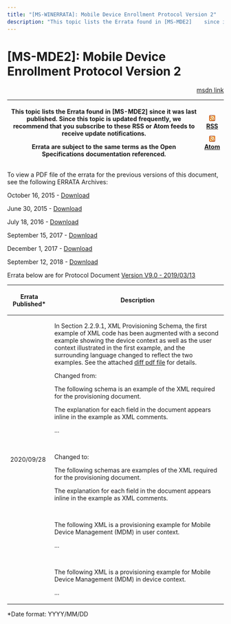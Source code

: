 ```yaml
---
title: "[MS-WINERRATA]: Mobile Device Enrollment Protocol Version 2"
description: "This topic lists the Errata found in [MS-MDE2]    since it was last published. Since this topic is updated frequently, we    recommend that you"
---
```


# [MS-MDE2]: Mobile Device Enrollment Protocol Version 2

<p align="right"><a href="https://msdn.microsoft.com/en-us/library/a66b5d6f-6330-46ab-9fa9-34700ee29f63">msdn link</a></p>
<p> </p>

<table>
 <thead>
  <tr>
   <th>
   <p>This topic lists the Errata found in [MS-MDE2]
   since it was last published. Since this topic is updated frequently, we
   recommend that you subscribe to these RSS or Atom feeds to receive update
   notifications.</p>
   <p>Errata are subject to the same terms as the
   Open Specifications documentation referenced.</p>
   </th>
   <th>
   <p><img id="Picture 92" src="MS-WINERRATA_files/image001.png"><span><a href="http://blogs.msdn.com/b/protocol_content_errata/rss.aspx">RSS</a></span>
   </p>
   <p><img id="Picture 93" src="MS-WINERRATA_files/image001.png"><span><a href="http://blogs.msdn.com/b/protocol_content_errata/atom.aspx">Atom</a></span>
   </p>
   <p> </p>
   </th>
  </tr>
 </thead>
</table>

<p>To view a PDF file of the errata for the previous versions
of this document, see the following ERRATA Archives:</p>

<p>October 16, 2015 - <span><a href="http://go.microsoft.com/fwlink/?LinkID=690377">Download</a></span></p>

<p>June 30, 2015 - <span><a href="http://go.microsoft.com/fwlink/?LinkId=617579">Download</a></span></p>

<p>July 18, 2016 - <span><a href="http://go.microsoft.com/fwlink/?LinkId=822549">Download</a></span></p>

<p>September 15, 2017 - <span><a href="https://winprotocoldoc.blob.core.windows.net/productionwindowsarchives/MS-WINERRATA/%5bMS-WINERRATA%5d-170915.pdf">Download</a>
</span></p>

<p>December 1, 2017 - <span><a href="https://winprotocoldoc.blob.core.windows.net/productionwindowsarchives/MS-WINERRATA/%5bMS-WINERRATA%5d-171201.pdf">Download</a></span>
</p>

<p>September 12, 2018 - <span><a href="https://winprotocoldoc.blob.core.windows.net/productionwindowsarchives/MS-WINERRATA/%5bMS-WINERRATA%5d-180912.pdf">Download</a></span></p>

<p>Errata below are for Protocol Document <span><a href="https://docs.microsoft.com/en-us/openspecs/windows_protocols/ms-mde2/4d7eadd5-3951-4f1c-8159-c39e07cbe692">Version
V9.0 - 2019/03/13</a></span></p>

<table><thead>
  <tr>
   <th>
   <p>Errata Published*</p>
   </th>
   <th>
   <p>Description</p>
   </th>
  </tr>
 </thead><tbody><tr>
  <td>
  <p>2020/09/28</p>
  </td>
  <td>
  <p>In Section 2.2.9.1, XML Provisioning Schema, the first
  example of XML code has been augmented with a second example showing the
  device context as well as the user context illustrated in the first example,
  and the surrounding language changed to reflect the two examples. See the
  attached <span><a href="https://winprotocoldoc.blob.core.windows.net/productionwindowsarchives/%5bms-mde2%5d-errata-diff_09_28_20.pdf">diff
  pdf file</a></span> for details.</p>
  <p> </p>
  <p>Changed from:</p>
  <p> </p>
  <p>The following schema is an example of the XML required
  for the provisioning document.</p>
  <p> </p>
  <p>The explanation for each field in the document appears
  inline in the example as XML comments. &#8203;</p>
  <p>...</p>
  <p>&#8203;</p>
  <p>&#8203;Changed to:</p>
  <p> </p>
  <p>The following schemas are examples of the XML required
  for the provisioning document. &#8203;</p>
  <p>The explanation for each field in the document appears
  inline in the example as XML comments. &#8203;</p>
  <p>&#8203;</p>
  <p>The following XML is a provisioning example for Mobile
  Device Management (MDM) in user context. &#8203;</p>
  <p>...&#8203;</p>
  <p>&#8203;</p>
  <p>The following XML is a provisioning example for Mobile
  Device Management (MDM) in device context. &#8203;</p>
  <p>...&#8203;</p>
  </td>
 </tr></tbody></table>

<p>*Date format: YYYY/MM/DD</p>


                